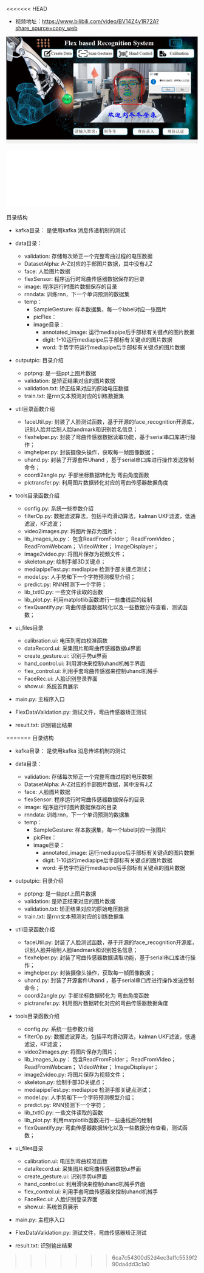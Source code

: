 <<<<<<< HEAD
- 视频地址：https://www.bilibili.com/video/BV14Z4y1R72A?share_source=copy_web

![人脸认证登录](https://github.com/liudongdong1/DataGlove/raw/main/icons/%E4%BA%BA%E8%84%B8%E8%AE%A4%E8%AF%81%E7%99%BB%E5%BD%95.jpg)

<iframe src="//player.bilibili.com/player.html?aid=381461982&bvid=BV14Z4y1R72A&cid=504190104&page=1" scrolling="no" border="0" frameborder="no" framespacing="0" allowfullscreen="true"> </iframe>

目录结构

- kafka目录： 是使用kafka 消息传递机制的测试
- data目录：
  - validation: 存储每次矫正一个完整弯曲过程的电压数据
  - DatasetAlpha: A-Z对应的手部图片数据，其中没有J,Z
  - face: 人脸图片数据
  - flexSensor: 程序运行时弯曲传感器数据保存的目录
  - image: 程序运行时图片数据保存的目录
  - rnndata: 训练rnn，下一个单词预测的数据集
  - temp：
    - SampleGesture: 样本数据集，每一个label对应一张图片
    - picFlex： 
    - image目录： 
      - annotated_image: 运行mediapipe后手部标有关键点的图片数据
      - digit: 1-10运行mediapipe后手部标有关键点的图片数据
      - word: 手势字符运行mediapipe后手部标有关键点的图片数据
- outputpic: 目录介绍
  - pptpng: 是一些ppt上图片数据
  - validation: 是矫正结果对应的图片数据
  - validation.txt: 矫正结果对应的原始电压数据
  - train.txt: 是rnn文本预测对应的训练数据集
- util目录函数介绍
  - faceUtil.py: 封装了人脸测试函数，基于开源的face_recognition开源库，识别人脸并绘制人脸landmark和识别姓名信息；
  - flexhelper.py:  封装了弯曲传感器数据读取功能，基于serial串口库进行操作；
  - imghelper.py:  封装摄像头操作，获取每一帧图像数据；
  - uhand.py: 封装了开源套件Uhand ，基于serial串口库进行操作发送控制命令；
  - coordi2angle.py: 手部坐标数据转化为 弯曲角度函数
  - pictransfer.py: 利用图片数据转化对应的弯曲传感器数据角度
- tools目录函数介绍
  - config.py: 系统一些参数介绍
  - filterOp.py: 数据滤波算法，包括平均滑动算法，kalman UKF滤波，低通滤波，KF滤波；
  - video2images.py: 将图片保存为图片；
  - lib_images_io.py： 包含ReadFromFolder； ReadFromVideo； ReadFromWebcam； VideoWriter； ImageDisplayer；
  - image2video.py: 将图片保存为视频文件；
  - skeleton.py: 绘制手部3D关键点；
  - mediapipeTest.py: mediapipe 检测手部关键点测试；
  - model.py: 人手势和下一个字符预测模型介绍；
  - predict.py: RNN预测下一个字符；
  - lib_txtIO.py: 一些文件读取的函数
  - lib_plot.py: 利用matplotlib函数进行一些曲线后的绘制
  - flexQuantify.py:  弯曲传感器数据转化以及一些数据分布查看，测试函数；
- ui_files目录
  - calibration.ui: 电压到弯曲校准函数
  - dataRecord.ui: 采集图片和弯曲传感器数据ui界面
  - create_gesture.ui:  识别手势ui界面
  - hand_control.ui: 利用滑块来控制uhand机械手界面
  - flex_control.ui: 利用手套弯曲传感器来控制uhand机械手
  - FaceRec.ui: 人脸识别登录界面
  - show.ui: 系统首页展示

- main.py: 主程序入口
- FlexDataValidation.py: 测试文件，弯曲传感器矫正测试
- result.txt: 识别输出结果

=======
目录结构

- kafka目录： 是使用kafka 消息传递机制的测试
- data目录：
  - validation: 存储每次矫正一个完整弯曲过程的电压数据
  - DatasetAlpha: A-Z对应的手部图片数据，其中没有J,Z
  - face: 人脸图片数据
  - flexSensor: 程序运行时弯曲传感器数据保存的目录
  - image: 程序运行时图片数据保存的目录
  - rnndata: 训练rnn，下一个单词预测的数据集
  - temp：
    - SampleGesture: 样本数据集，每一个label对应一张图片
    - picFlex： 
    - image目录： 
      - annotated_image: 运行mediapipe后手部标有关键点的图片数据
      - digit: 1-10运行mediapipe后手部标有关键点的图片数据
      - word: 手势字符运行mediapipe后手部标有关键点的图片数据
- outputpic: 目录介绍
  - pptpng: 是一些ppt上图片数据
  - validation: 是矫正结果对应的图片数据
  - validation.txt: 矫正结果对应的原始电压数据
  - train.txt: 是rnn文本预测对应的训练数据集
- util目录函数介绍
  - faceUtil.py: 封装了人脸测试函数，基于开源的face_recognition开源库，识别人脸并绘制人脸landmark和识别姓名信息；
  - flexhelper.py:  封装了弯曲传感器数据读取功能，基于serial串口库进行操作；
  - imghelper.py:  封装摄像头操作，获取每一帧图像数据；
  - uhand.py: 封装了开源套件Uhand ，基于serial串口库进行操作发送控制命令；
  - coordi2angle.py: 手部坐标数据转化为 弯曲角度函数
  - pictransfer.py: 利用图片数据转化对应的弯曲传感器数据角度
- tools目录函数介绍
  - config.py: 系统一些参数介绍
  - filterOp.py: 数据滤波算法，包括平均滑动算法，kalman UKF滤波，低通滤波，KF滤波；
  - video2images.py: 将图片保存为图片；
  - lib_images_io.py： 包含ReadFromFolder； ReadFromVideo； ReadFromWebcam； VideoWriter； ImageDisplayer；
  - image2video.py: 将图片保存为视频文件；
  - skeleton.py: 绘制手部3D关键点；
  - mediapipeTest.py: mediapipe 检测手部关键点测试；
  - model.py: 人手势和下一个字符预测模型介绍；
  - predict.py: RNN预测下一个字符；
  - lib_txtIO.py: 一些文件读取的函数
  - lib_plot.py: 利用matplotlib函数进行一些曲线后的绘制
  - flexQuantify.py:  弯曲传感器数据转化以及一些数据分布查看，测试函数；
- ui_files目录
  - calibration.ui: 电压到弯曲校准函数
  - dataRecord.ui: 采集图片和弯曲传感器数据ui界面
  - create_gesture.ui:  识别手势ui界面
  - hand_control.ui: 利用滑块来控制uhand机械手界面
  - flex_control.ui: 利用手套弯曲传感器来控制uhand机械手
  - FaceRec.ui: 人脸识别登录界面
  - show.ui: 系统首页展示

- main.py: 主程序入口
- FlexDataValidation.py: 测试文件，弯曲传感器矫正测试
- result.txt: 识别输出结果

>>>>>>> 6ca7c54300d52d4ec3affc5539f290da4dd3c1a0

